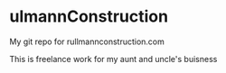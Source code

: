 # ulmannConstruction
My git repo for rullmannconstruction.com

This is freelance work for my aunt and uncle's buisness
